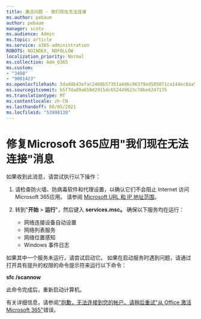 ```yaml
---
title: 激活问题 - 我们现在无法连接
ms.author: pebaum
author: pebaum
manager: scotv
ms.audience: Admin
ms.topic: article
ms.service: o365-administration
ROBOTS: NOINDEX, NOFOLLOW
localization_priority: Normal
ms.collection: Adm_O365
ms.custom:
- "3408"
- "9001423"
ms.openlocfilehash: 5dad4b43efac2468b57351a4d6c96379ed505071ca144ec0aa518e975633bb18
ms.sourcegitcommit: b5f7da89a650d2915dc652449623c78be6247175
ms.translationtype: MT
ms.contentlocale: zh-CN
ms.lasthandoff: 08/05/2021
ms.locfileid: "53998138"
---
```

# <a name="fixing-the-microsoft-365-apps-we-are-unable-to-connect-right-now-message"></a>修复Microsoft 365应用"我们现在无法连接"消息

如果收到此消息，请尝试执行以下操作：

1. 请检查防火墙、防病毒软件和代理设置，以确认它们不会阻止 Internet 访问 Microsoft 365应用。 请参阅 [Microsoft URL 和 IP 地址范围](https://docs.microsoft.com/office365/enterprise/urls-and-ip-address-ranges)。

2. 转到"**开始**  >  **运行**"，然后键入 **services.msc。** 确保以下服务均在运行：
    - 网络连接设备自动设置
    - 网络列表服务
    - 网络位置感知
    - Windows 事件日志

如果其中一个服务未运行，请尝试启动它。 如果在启动服务时遇到问题，请通过打开具有提升的权限的命令提示符来运行以下命令：

**sfc /scannow**

此命令完成后，重新启动计算机。

有关详细信息，请参阅["抱歉，无法连接到您的帐户。请稍后重试"从 Office 激活Microsoft 365"](https://docs.microsoft.com/office/troubleshoot/activation-installation/issue-when-activate-office-from-office-365)错误。